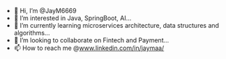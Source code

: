 - 👋 Hi, I’m @JayM6669
- 👀 I’m interested in Java, SpringBoot, AI... 
- 🌱 I’m currently learning microservices architecture, data structures and algorithms...
- 💞️ I’m looking to collaborate on Fintech and Payment...
- 📫 How to reach me @www.linkedin.com/in/jaymaa/

<!---
JayM6669/JayM6669 is a ✨ special ✨ repository because its `README.md` (this file) appears on your GitHub profile.
You can click the Preview link to take a look at your changes.
--->
